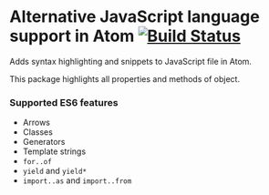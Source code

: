 # Alternative JavaScript language support in Atom [![Build Status](https://travis-ci.org/AMalininHere/language-javascript-better.svg?branch=master)](https://travis-ci.org/AMalininHere/language-javascript-better)

Adds syntax highlighting and snippets to JavaScript file in Atom.

This package highlights all properties and methods of object.

### Supported ES6 features
- Arrows
- Classes
- Generators
- Template strings
- `for..of`
- `yield` and `yield*`
- `import..as` and `import..from`
